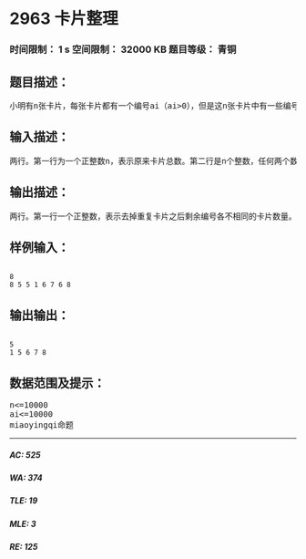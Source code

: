 # 2963 卡片整理   
### 时间限制： 1 s     空间限制： 32000 KB     题目等级： 青铜  
## 题目描述：  

<pre>
小明有n张卡片，每张卡片都有一个编号ai（ai>0），但是这n张卡片中有一些编号是重复的，他想把重复的只留下一张，其余的扔掉，统计出剩下的卡片数，并且把它们按编号从小到大排好，但卡片数量不少，比较繁琐，想请你帮忙用编程来解决问题。
</pre>
  
  
## 输入描述：  

<pre>
两行。第一行为一个正整数n，表示原来卡片总数。第二行是n个整数，任何两个数之间用一个空格分隔，表示卡片的编号（都是正整数）。
</pre>
  
  
## 输出描述：  

<pre>
两行。第一行一个正整数，表示去掉重复卡片之后剩余编号各不相同的卡片数量。第二行是这些剩余卡片从小到大排列的卡片编号。
</pre>
  
  
## 样例输入：  

<pre><code>
8
8 5 5 1 6 7 6 8
</code></pre>
  
  
## 输出输出：  

<pre><code>
5
1 5 6 7 8
</code></pre>
  
  
## 数据范围及提示：  

<pre>
n<=10000
ai<=10000
miaoyingqi命题
</pre>
  
  
***  

##### AC: 525  
##### WA: 374  
##### TLE: 19  
##### MLE: 3  
##### RE: 125  
